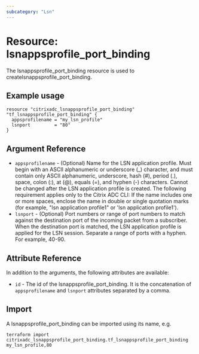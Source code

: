 ```yaml
---
subcategory: "Lsn"
---
```


# Resource: lsnappsprofile_port_binding

The lsnappsprofile_port_binding resource is used to createlsnappsprofile_port_binding.


## Example usage

```hcl
resource "citrixadc_lsnappsprofile_port_binding" "tf_lsnappsprofile_port_binding" {
  appsprofilename = "my_lsn_profile"
  lsnport         = "80"
}

```


## Argument Reference

* `appsprofilename` - (Optional) Name for the LSN application profile. Must begin with an ASCII alphanumeric or underscore (_) character, and must contain only ASCII alphanumeric, underscore, hash (#), period (.), space, colon (:), at (@), equals (=), and hyphen (-) characters. Cannot be changed after the LSN application profile is created. The following requirement applies only to the Citrix ADC CLI: If the name includes one or more spaces, enclose the name in double or single quotation marks (for example, "lsn application profile1" or 'lsn application profile1').
* `lsnport` - (Optional) Port numbers or range of port numbers to match against the destination port of the incoming packet from a subscriber. When the destination port is matched, the LSN application profile is applied for the LSN session. Separate a range of ports with a hyphen. For example, 40-90.


## Attribute Reference

In addition to the arguments, the following attributes are available:

* `id` - The id of the lsnappsprofile_port_binding. It is the concatenation of `appsprofilename` and `lsnport` attributes separated by a comma.


## Import

A lsnappsprofile_port_binding can be imported using its name, e.g.

```shell
terraform import citrixadc_lsnappsprofile_port_binding.tf_lsnappsprofile_port_binding my_lsn_profile,80
```
